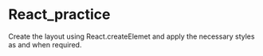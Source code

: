 # React_practice
Create the  layout using React.createElemet and apply the necessary styles as and when required.



